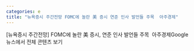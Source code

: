 ```yaml
---
categories: e
title: "뉴욕증시 주간전망 FOMC에 놀란 美 증시 연준 인사 발언들 주목  아주경제"
---
```

[뉴욕증시 주간전망] FOMC에 놀란 美 증시, 연준 인사 발언들 주목&nbsp;&nbsp;아주경제Google 뉴스에서 전체 콘텐츠 보기